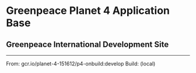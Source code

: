 # Greenpeace Planet 4 Application Base
## Greenpeace International Development Site
---
From: gcr.io/planet-4-151612/p4-onbuild:develop
Build: (local)
